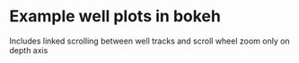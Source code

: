 # Example well plots in bokeh

Includes linked scrolling between well tracks and scroll wheel zoom only on depth axis